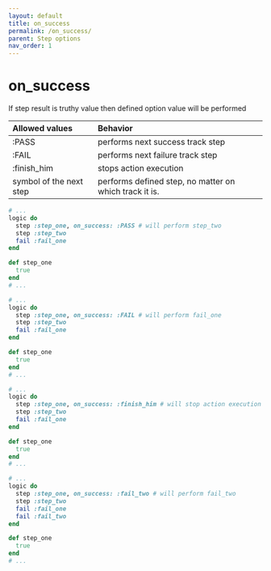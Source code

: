 ```yaml
---
layout: default
title: on_success
permalink: /on_success/
parent: Step options
nav_order: 1
---
```


# on_success

If step result is truthy value then defined option value will be performed

|Allowed values|Behavior|
|:-|:-|
|:PASS|performs next success track step|
|:FAIL|performs next failure track step|
|:finish_him|stops action execution|
|symbol of the next step|performs defined step, no matter on which track it is.|

```ruby
# ...
logic do
  step :step_one, on_success: :PASS # will perform step_two
  step :step_two
  fail :fail_one
end

def step_one
  true
end
# ...
```
```ruby
# ...
logic do
  step :step_one, on_success: :FAIL # will perform fail_one
  step :step_two
  fail :fail_one
end

def step_one
  true
end
# ...
```
```ruby
# ...
logic do
  step :step_one, on_success: :finish_him # will stop action execution
  step :step_two
  fail :fail_one
end

def step_one
  true
end
# ...
```
```ruby
# ...
logic do
  step :step_one, on_success: :fail_two # will perform fail_two
  step :step_two
  fail :fail_one
  fail :fail_two
end

def step_one
  true
end
# ...
```
